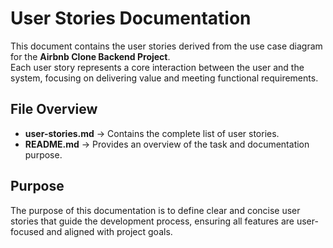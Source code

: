 # User Stories Documentation

This document contains the user stories derived from the use case diagram for the **Airbnb Clone Backend Project**.  
Each user story represents a core interaction between the user and the system, focusing on delivering value and meeting functional requirements.

## File Overview
- **user-stories.md** → Contains the complete list of user stories.
- **README.md** → Provides an overview of the task and documentation purpose.

## Purpose
The purpose of this documentation is to define clear and concise user stories that guide the development process, ensuring all features are user-focused and aligned with project goals.


